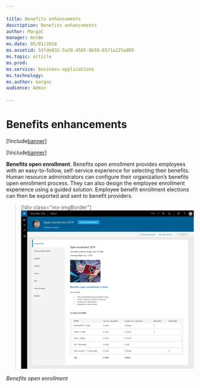 ```yaml
---

title: Benefits enhancements
description: Benefits enhancements
author: MargoC
manager: AnnBe
ms.date: 05/01/2018
ms.assetid: 53fde832-5a28-4565-8b58-6571a225a805
ms.topic: article
ms.prod: 
ms.service: business-applications
ms.technology: 
ms.author: margoc
audience: Admin

---
```

#  Benefits enhancements

[!include[banner](../../includes/banner.md)]

[!include[banner](../../includes/public-preview.md)]

**Benefits open enrollment**. Benefits open enrollment provides employees with an easy-to-follow, self-service experience for selecting their benefits. Human resource administrators can configure their organization’s benefits open enrollment process. They can also design the employee enrollment experience using a guided solution. Employee benefit enrollment elections can then be exported and sent to benefit providers.

> [!div class="mx-imgBorder"] 
> ![A screenshot showing benefits open enrollment in Talent](media/benefits-enhancements-1.png "A screenshot showing benefits open enrollment in Talent")
<!-- Talent_Benefits Enhancements_A.png -->


*Benefits open enrollment*

